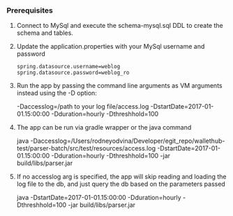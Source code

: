 ### Prerequisites

1.  Connect to MySql and execute the schema-mysql.sql DDL to create the schema and tables.
2.  Update the application.properties with your MySql username and password

		spring.datasource.username=weblog
		spring.datasource.password=weblog_ro
	
3.  Run the app by passing the command line arguments as VM arguments instead using the -D option:

	-Daccesslog=/path to your log file/access.log -DstartDate=2017-01-01.15:00:00 -Dduration=hourly -Dthreshhold=100
	
4.  The app can be run via gradle wrapper or the java command

	java -Daccesslog=/Users/rodneyodvina/Developer/egit_repo/wallethub-test/parser-batch/src/test/resources/access.log -DstartDate=2017-01-01.15:00:00 -Dduration=hourly -Dthreshhold=100 -jar build/libs/parser.jar
	
5.  If no accesslog arg is specified, the app will skip reading and loading the log file to the db, and just query the db based on the parameters passed

	java -DstartDate=2017-01-01.15:00:00 -Dduration=hourly -Dthreshhold=100 -jar build/libs/parser.jar